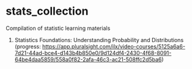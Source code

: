 # stats_collection
Compilation of statistic learning materials

1. Statistics Foundations: Understanding Probability and Distributions (progress: https://app.pluralsight.com/ilx/video-courses/5125a6a6-7d21-44ad-bce4-d143b4b850e0/9d124df4-2430-4f68-8091-64be4daa5859/558a0f82-2afa-46c3-ac21-508ffc2d5ba6)
